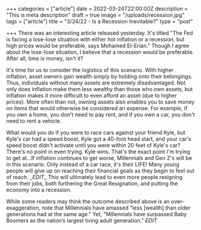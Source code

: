+++
categories = ["article"]
date = 2022-03-24T22:00:00Z
description = "This is meta description"
draft = true
image = "/uploads/recession.jpg"
tags = ["article"]
title = "3/24/22 - Is a Recession Inevitable?"
type = "post"

+++
There was an interesting article released yesterday. It's titled "The Fed is facing a lose-lose situation with either hot inflation or a recession, but high prices would be preferable, says Mohamed El-Erian." Though I agree about the lose-lose situation, I believe that a recession would be preferable. After all, time is money, isn't it?

It's time for us to consider the logistics of this scenario. With higher inflation, asset owners gain wealth simply by holding onto their belongings. Thus, individuals without many assets are extremely disadvantaged. Not only does inflation make them less wealthy than those who own assets, but inflation makes it more difficult to even afford an asset (due to higher prices). More often than not, owning assets also enables you to save money on items that would otherwise be considered an expense. For example, if you own a home, you don't need to pay rent, and if you own a car, you don't need to rent a vehicle.

What would you do if you were to race cars against your friend Kyle, but Kyle's car had a speed boost, Kyle got a 40-foot head start, and your car's speed boost didn't activate until you were within 20 feet of Kyle's car? There's no point in even trying. Kyle wins. That's the exact point I'm trying to get at...If inflation continues to get worse, Millennials and Gen Z's will be in this scenario. Only instead of a car race, it's their LIFE! Many young people will give up on reaching their financial goals as they begin to feel out of reach. *_EDIT*_ This will ultimately lead to even more people resigning from their jobs, both furthering the Great Resignation, and putting the economy into a recession.

While some readers may think the outcome described above is an over-exaggeration, note that Millennials have amassed "less \[wealth\] than older generations had at the same age." Yet, "Millennials have surpassed Baby Boomers as the nation’s largest living adult generation." _EDIT_